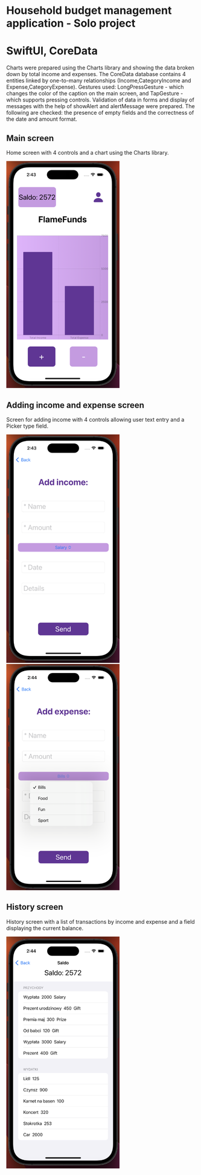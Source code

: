 # Household budget management application - Solo project
# SwiftUI, CoreData

Charts were prepared using the Charts library and showing the data broken down by total income and expenses.
The CoreData database contains 4 entities linked by one-to-many relationships (Income,CategoryIncome and Expense,CategoryExpense). 
Gestures used: LongPressGesture - which changes the color of the caption on the main screen, and TapGesture - which supports pressing controls.
Validation of data in forms and display of messages with the help of showAlert and alertMessage were prepared. 
The following are checked: the presence of empty fields and the correctness of the date and amount format.

## Main screen
Home screen with 4 controls and a chart using the Charts library.

<img src="images/main.png" alt="main" width="300">

## Adding income and expense screen
Screen for adding income with 4 controls allowing user text entry and a Picker type field.

<img src="images/income.png" alt="income" width="300">
<img src="images/expense.png" alt="expense" width="300">

## History screen
History screen with a list of transactions by income and expense and a field displaying the current balance.

<img src="images/history.png" alt="history" width="300">




